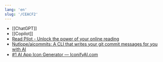 ```yaml
---
lang: 'en'
slug: '/CEACF2'
---
```


- [[ChatGPT]]
- [[Copilot]]
- [Read Pilot - Unlock the power of your online reading](https://readpilot.vercel.app/)
- [Nutlope/aicommits: A CLI that writes your git commit messages for you with AI](https://github.com/Nutlope/aicommits)
- [#1 AI App Icon Generator — IconifyAI.com](https://www.iconifyai.com/)
